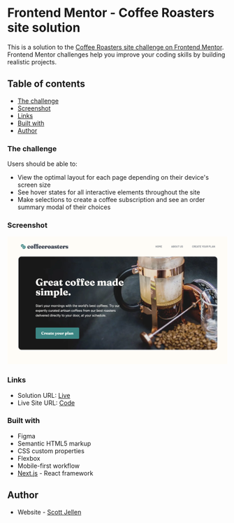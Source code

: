 # Frontend Mentor - Coffee Roasters site solution

This is a solution to the [Coffee Roasters site challenge on Frontend Mentor](https://www.frontendmentor.io/challenges/coffeeroasters-subscription-site-5Fc26HVY6). Frontend Mentor challenges help you improve your coding skills by building realistic projects. 

## Table of contents

  - [The challenge](#the-challenge)
  - [Screenshot](#screenshot)
  - [Links](#links)
  - [Built with](#built-with)
- [Author](#author)

### The challenge

Users should be able to:

- View the optimal layout for each page depending on their device's screen size
- See hover states for all interactive elements throughout the site
- Make selections to create a coffee subscription and see an order summary modal of their choices


### Screenshot

![](https://raw.githubusercontent.com/SJellen/coffee-roasters/main/screenshot.png)

### Links

- Solution URL: [Live](https://github.com/SJellen/coffee-roasters)
- Live Site URL: [Code](https://coffee-roasters-virid.vercel.app/)

### Built with
- Figma
- Semantic HTML5 markup
- CSS custom properties
- Flexbox
- Mobile-first workflow
- [Next.js](https://nextjs.org/) - React framework

## Author

- Website - [Scott Jellen](https://www.scottjellen.com)




